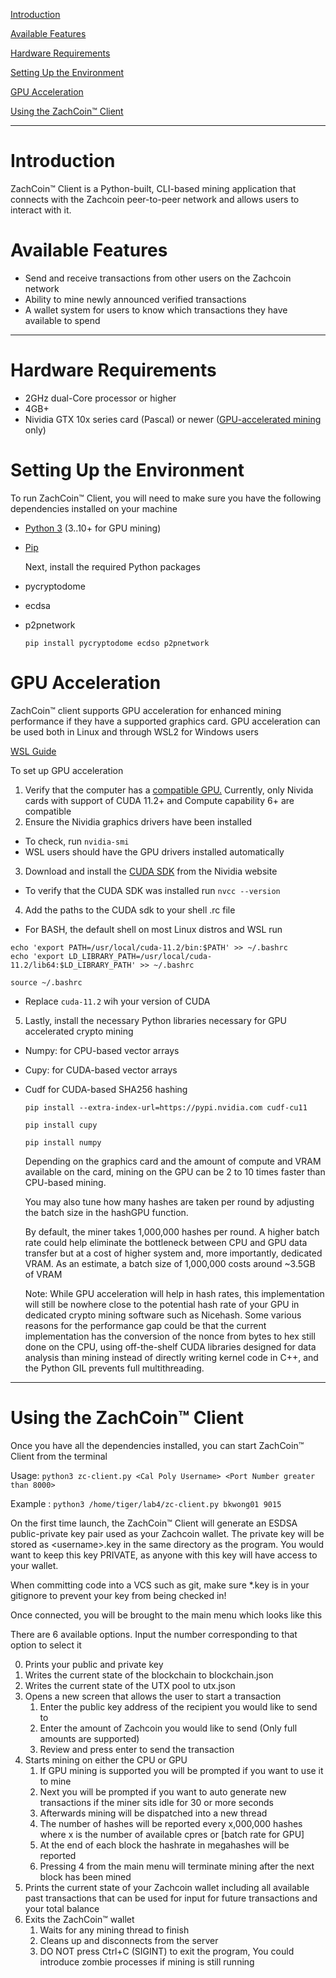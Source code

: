 


[Introduction](#introduction)

[Available Features](#available-features)

[Hardware Requirements](#hardware-requirements)

[Setting Up the Environment](#setting-up-the-environment)

[GPU Acceleration](#gpu-acceleration)

[Using the ZachCoin™ Client](#using-the-zachcoin™-client)

---

# **Introduction** 

ZachCoin™ Client is a Python-built, CLI-based mining application that connects with the Zachcoin peer-to-peer network and allows users to interact with it.

# **Available Features**  

- Send and receive transactions from other users on the Zachcoin network  
- Ability to mine newly announced verified transactions  
- A wallet system for users to know which transactions they have available to spend

---

# **Hardware Requirements** 

- 2GHz dual-Core processor or higher  
- 4GB+  
-  Nividia GTX 10x series card (Pascal) or newer ([GPU-accelerated mining](#gpu-acceleration) only)

# **Setting Up the Environment**

To run ZachCoin™ Client, you will need to make sure you have the following dependencies installed on your machine 

- [Python 3](https://www.python.org/downloads/) (3..10+ for GPU mining)  
- [Pip](https://packaging.python.org/en/latest/tutorials/installing-packages/) 


  Next, install the required Python packages 


- pycryptodome  
- ecdsa  
- p2pnetwork


  `pip install pycryptodome ecdso p2pnetwork`


# **GPU Acceleration**  

ZachCoin™ client supports GPU acceleration for enhanced mining performance if they have a supported graphics card. GPU acceleration can be used both in Linux and through WSL2 for Windows users

[WSL Guide](https://docs.nvidia.com/cuda/wsl-user-guide/index.html) 

 To set up GPU acceleration 

1. Verify that the computer has a [compatible GPU.](https://en.wikipedia.org/wiki/CUDA#GPUs_supported)  Currently, only Nivida cards with support of CUDA 11.2+ and Compute capability 6+ are compatible   
2. Ensure the Nividia graphics drivers have been installed   
- To check, run `nvidia-smi`  
- WSL users should have the GPU drivers installed automatically   
3.  Download and install the [CUDA SDK](https://developer.nvidia.com/cuda-11.2.0-download-archive) from the Nividia website  
- To verify that the CUDA SDK was installed run `nvcc --version`  
4. Add the paths to the CUDA sdk to your shell .rc file  
- For BASH, the default shell on most Linux distros and WSL run 
```
echo 'export PATH=/usr/local/cuda-11.2/bin:$PATH' >> ~/.bashrc
echo 'export LD_LIBRARY_PATH=/usr/local/cuda-11.2/lib64:$LD_LIBRARY_PATH' >> ~/.bashrc

source ~/.bashrc
```

- Replace `cuda-11.2` wih your version of CUDA

5. Lastly, install the necessary Python libraries necessary for GPU accelerated crypto mining   
- Numpy:  for CPU-based vector arrays  
- Cupy: for CUDA-based vector arrays   
- Cudf for CUDA-based SHA256 hashing 


  `pip install --extra-index-url=https://pypi.nvidia.com cudf-cu11`

  `pip install cupy`

  `pip install numpy`


  Depending on the graphics card and the amount of compute and VRAM available on the card, mining on the GPU can be 2 to 10 times faster than CPU-based mining.  


  You may also tune how many hashes are taken per round by adjusting the batch size in the hashGPU function.  


  By default, the miner takes 1,000,000 hashes per round.   A higher batch rate could help eliminate the bottleneck between CPU and GPU data transfer but at a cost of higher system and, more importantly, dedicated VRAM.  As an estimate, a batch size of 1,000,000 costs around \~3.5GB of VRAM 


  Note: While GPU acceleration will help in hash rates, this implementation will still be nowhere close to the potential hash rate of your GPU in dedicated crypto mining software such as Nicehash. Some various reasons for the performance gap could be that the current implementation has the conversion of the nonce from bytes to hex still done on the CPU, using off-the-shelf CUDA libraries designed for data analysis than mining instead of directly writing kernel code in C++,  and the Python GIL prevents full multithreading.

---

# **Using the ZachCoin™ Client**

Once you have all the dependencies installed, you can start  ZachCoin™ Client from the terminal

Usage: `python3 zc-client.py <Cal Poly Username> <Port Number greater than 8000>` 

Example : `python3 /home/tiger/lab4/zc-client.py bkwong01 9015`

On the first time launch, the ZachCoin™ Client will generate an ESDSA public-private key pair used as your Zachcoin wallet. The private key will be stored as \<username\>.key in the same directory as the program.  You would want to keep this key PRIVATE, as anyone with this key will have access to your wallet.  

When committing code into a VCS such as git, make sure \*.key is in your gitignore to prevent your key from being checked in\!

Once connected, you will be brought to the main menu which looks like this

There are 6 available options.  Input the number corresponding to that option to select it 

0. Prints your public and private key  
1. Writes the current state of the blockchain to  blockchain.json  
2. Writes the current state of the UTX pool to utx.json  
3. Opens a new screen that allows the user to start a transaction   
   1. Enter the public key address of the recipient you would like to send to  
   2. Enter the amount of Zachcoin you would like to send (Only full amounts are supported)  
   3. Review and press enter to send the transaction   
4. Starts mining on either the CPU or GPU   
   1. If GPU mining is supported you will be prompted if you want to use it to mine  
   2. Next you will be prompted if you want to auto generate new transactions if the miner sits idle for 30 or more seconds   
   3. Afterwards mining will be dispatched into a new thread  
   4. The number of hashes will be reported every x,000,000 hashes where x is the number of available cpres or \[batch rate for GPU\]  
   5. At the end of each block the hashrate in megahashes will be reported   
   6. Pressing 4 from the main menu will terminate mining after the next block has been mined  
5. Prints the current state of your Zachcoin wallet including all available past transactions that can be used for input for future transactions and your total balance   
6. Exits the ZachCoin™ wallet  
   1. Waits for any mining thread to finish   
   2. Cleans up and disconnects from the server  
   3. DO NOT press Ctrl+C (SIGINT)  to exit the program, You could introduce zombie processes if mining is still running 